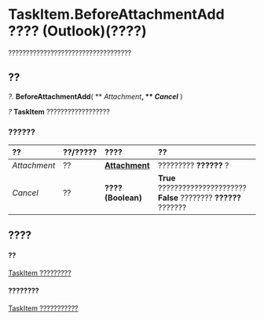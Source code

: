 
# TaskItem.BeforeAttachmentAdd ???? (Outlook)(????)

???????????????????????????????????


## ??

 _?_. **BeforeAttachmentAdd**( ** _Attachment_**, ** _Cancel_** )

 _?_ **TaskItem** ??????????????????


### ??????



|**??**|**??/?????**|**????**|**??**|
|:-----|:-----|:-----|:-----|
| _Attachment_|??|**[Attachment](3e11582b-ac90-0948-bc37-506570bb287b.md)**|????????? **??????** ?|
| _Cancel_|??|**???? (Boolean)**|**True** ?????????????????????? **False** ???????? **??????** ???????|

## ????


#### ??


[TaskItem ?????????](5df8cfa5-5460-a5a1-a130-ba5bca1a0091.md)
#### ????????


[TaskItem ???????????](http://msdn.microsoft.com/library/97234a76-2fc5-bbe4-2e14-25ae18694fc9%28Office.15%29.aspx)